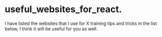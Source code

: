 # useful_websites_for_react.
I have listed the websites that I use for X training tips and tricks in the list below, I think it will be useful for you as well.

